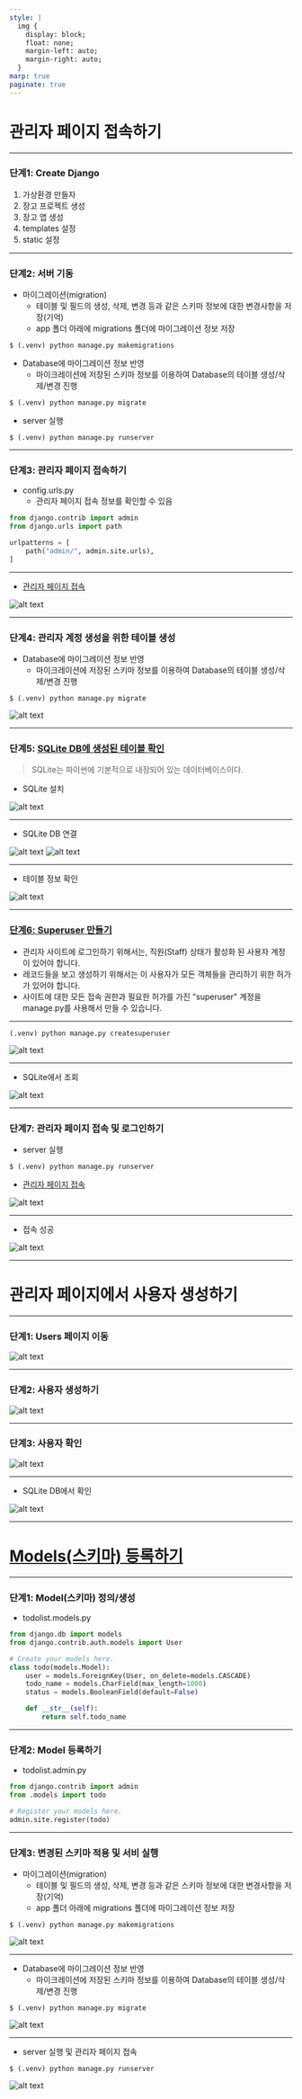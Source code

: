 ```yaml
---
style: |
  img {
    display: block;
    float: none;
    margin-left: auto;
    margin-right: auto;
  }
marp: true
paginate: true
---
```

# 관리자 페이지 접속하기 

---
### 단계1: Create Django
1. 가상환경 만들자
2. 장고 프로젝트 생성
3. 장고 앱 생성 
4. templates 설정
5. static 설정

---
### 단계2: 서버 기동
- 마이그레이션(migration)
    - 테이블 및 필드의 생성, 삭제, 변경 등과 같은 스키마 정보에 대한 변경사항을 저장(기억)
    - app 폴더 아래에 migrations 폴더에 마이그레이션 정보 저장 
```shell
$ (.venv) python manage.py makemigrations 
```
- Database에 마이그레이션 정보 반영 
    - 마이크레이션에 저장된 스키마 정보를 이용하여 Database의 테이블 생성/삭제/변경 진행 
```shell
$ (.venv) python manage.py migrate
```
- server 실행 
```shell
$ (.venv) python manage.py runserver
``` 
---
### 단계3: 관리자 페이지 접속하기 
- config.urls.py
  - 관리자 페이지 접속 정보를 확인할 수 있음
```python
from django.contrib import admin
from django.urls import path

urlpatterns = [
    path("admin/", admin.site.urls),
]
```

---
- [관리자 페이지 접속](http://127.0.0.1:8000/admin/)

![alt text](./img/image.png)

---
### 단계4: 관리자 계정 생성을 위한 테이블 생성 
- Database에 마이그레이션 정보 반영 
    - 마이크레이션에 저장된 스키마 정보를 이용하여 Database의 테이블 생성/삭제/변경 진행 
```shell
$ (.venv) python manage.py migrate
```
![alt text](./img/image-1.png)

---
### 단계5: [SQLite DB에 생성된 테이블 확인](https://docs.python.org/ko/3.8/library/sqlite3.html) 
> SQLite는 파이썬에 기본적으로 내장되어 있는 데이터베이스이다. 
- SQLite 설치  

![alt text](./img/image-2.png)

---
- SQLite DB 연결

![alt text](./img/image-3.png)
![alt text](./img/image-4.png)

---
- 테이블 정보 확인 

![alt text](./img/image-5.png)

---
### [단계6: Superuser 만들기](https://developer.mozilla.org/ko/docs/Learn/Server-side/Django/Admin_site#superuser_%EB%A7%8C%EB%93%A4%EA%B8%B0)
- 관리자 사이트에 로그인하기 위해서는, 직원(Staff) 상태가 활성화 된 사용자 계정이 있어야 합니다. 
- 레코드들을 보고 생성하기 위해서는 이 사용자가 모든 객체들을 관리하기 위한 허가가 있어야 합니다. 
- 사이트에 대한 모든 접속 권한과 필요한 허가를 가진 "superuser" 계정을 manage.py를 사용해서 만들 수 있습니다.

---
```shell
(.venv) python manage.py createsuperuser
```
![alt text](./img/image-6.png)

---
- SQLite에서 조회 

![alt text](./img/image-7.png)

---
### 단계7: 관리자 페이지 접속 및 로그인하기 
- server 실행 
```shell
$ (.venv) python manage.py runserver
``` 
- [관리자 페이지 접속](http://127.0.0.1:8000/admin/)

![alt text](./img/image-8.png)

---
- 접속 성공 

![alt text](./img/image-9.png)

---
# 관리자 페이지에서 사용자 생성하기  

---
### 단계1: Users 페이지 이동 
![alt text](./img/image-10.png)

---
### 단계2: 사용자 생성하기 
![alt text](./img/image-11.png)

---
### 단계3: 사용자 확인 
![alt text](./img/image-12.png)

---
- SQLite DB에서 확인 

![alt text](./img/image-13.png)

---
# [Models(스키마) 등록하기](https://developer.mozilla.org/ko/docs/Learn/Server-side/Django/Admin_site#models_%EB%93%B1%EB%A1%9D%ED%95%98%EA%B8%B0) 

---
### 단계1: Model(스키마) 정의/생성
- todolist.models.py
```python
from django.db import models
from django.contrib.auth.models import User

# Create your models here.
class todo(models.Model):
    user = models.ForeignKey(User, on_delete=models.CASCADE)
    todo_name = models.CharField(max_length=1000)
    status = models.BooleanField(default=False)

    def __str__(self):
        return self.todo_name
```

---
### 단계2: Model 등록하기 
- todolist.admin.py
```python
from django.contrib import admin
from .models import todo

# Register your models here.
admin.site.register(todo)
```

---
### 단계3: 변경된 스키마 적용 및 서비 실행 
- 마이그레이션(migration)
    - 테이블 및 필드의 생성, 삭제, 변경 등과 같은 스키마 정보에 대한 변경사항을 저장(기억)
    - app 폴더 아래에 migrations 폴더에 마이그레이션 정보 저장 
```shell
$ (.venv) python manage.py makemigrations 
```
![alt text](./img/image-14.png)

---
- Database에 마이그레이션 정보 반영 
    - 마이크레이션에 저장된 스키마 정보를 이용하여 Database의 테이블 생성/삭제/변경 진행 
```shell
$ (.venv) python manage.py migrate
```
![alt text](./img/image-16.png)

---
- server 실행 및 관리자 페이지 접속 
```shell
$ (.venv) python manage.py runserver
``` 
![alt text](./img/image-15.png)






